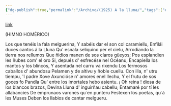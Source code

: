 ```yaml
---
{"dg-publish":true,"permalink":"/Archivo/(1925) A la lluna/","tags":["#Siglo_20","a1949","central","Enrique_García-Rendueles","escrito","Gijón","poema","traducción"]}
---
```


[link](https://asturies.com/cavedaynava/alalluna.txt)

(HIMNO HOMÉRICO)

Los que tenéis la fala melguerina, 
Y sabéis dar el son col caramiellu, 
Enfilái duces cantos á la Lluna 
Qu' esnala seliquino per el cielu, 
Arrodiando la tierra nos rellumos 
Que ñidios manen de sos claros güeyos; 
Pos esplandien les ñubes com' el oro 
Si, depués d' esfrecése nel Océanu, 
Encapiella los mantos y los blincos, 
Y asentada nel carru va rixendu 
Los fermosos caballos d' abundosu 
Pelamen y de altivu y ñoble cuellu.
Con illa, n' utru tiempu, 'l padre Xove 
Axuncióse n' amores enel llechu, 
Y el frutu de sos goces fo Pandía 
Qu' entre los imortales hebo asientu.
¡ Oh reina ! diosa de los blancos brazos, 
Devina Lluna d' inguirñau cabellu;
Entamaré por tí les allabancies
De emprunaos varones qu´en punteru
Festexen los poetas, qu´á les Muses
Deben los llabios de cantar melgueru.